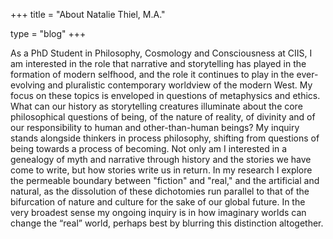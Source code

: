 +++
title = "About Natalie Thiel, M.A."

type = "blog"
+++

As a PhD Student in Philosophy, Cosmology and Consciousness at CIIS, I am interested in the role that narrative and storytelling has played in the formation of modern selfhood, and the role it continues to play in the ever-evolving and pluralistic contemporary worldview of the modern West. My focus on these topics is enveloped in questions of metaphysics and ethics. What can our history as storytelling creatures illuminate about the core philosophical questions of being, of the nature of reality, of divinity and of our responsibility to human and other-than-human beings? My inquiry stands alongside thinkers in process philosophy, shifting from questions of being towards a process of becoming. Not only am I interested in a genealogy of myth and narrative through history and the stories we have come to write, but how stories write us in return. In my research I explore the permeable boundary between "fiction" and "real," and the artificial and natural, as the dissolution of these dichotomies run parallel to that of the bifurcation of nature and culture for the sake of our global future. In the very broadest sense my ongoing inquiry is in how imaginary worlds can change the “real” world, perhaps best by blurring this distinction altogether.
